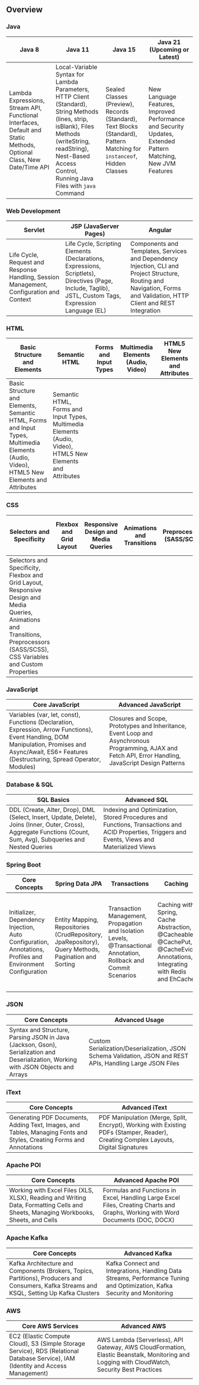 ## Overview

### Java

| **Java 8**                                                | **Java 11**                                                 | **Java 15**                                          | **Java 21 (Upcoming or Latest)**                              |
|------------------------------------------------------------|-------------------------------------------------------------|-------------------------------------------------------|---------------------------------------------------------------|
| Lambda Expressions, Stream API, Functional Interfaces, Default and Static Methods, Optional Class, New Date/Time API | Local-Variable Syntax for Lambda Parameters, HTTP Client (Standard), String Methods (lines, strip, isBlank), Files Methods (writeString, readString), Nest-Based Access Control, Running Java Files with `java` Command | Sealed Classes (Preview), Records (Standard), Text Blocks (Standard), Pattern Matching for `instanceof`, Hidden Classes | New Language Features, Improved Performance and Security Updates, Extended Pattern Matching, New JVM Features |

### Web Development

| **Servlet**                                               | **JSP (JavaServer Pages)**                                                                                      | **Angular**                                                              |
|-----------------------------------------------------------|----------------------------------------------------------------------------------------------------------------|--------------------------------------------------------------------------|
| Life Cycle, Request and Response Handling, Session Management, Configuration and Context | Life Cycle, Scripting Elements (Declarations, Expressions, Scriptlets), Directives (Page, Include, Taglib), JSTL, Custom Tags, Expression Language (EL) | Components and Templates, Services and Dependency Injection, CLI and Project Structure, Routing and Navigation, Forms and Validation, HTTP Client and REST Integration |

### HTML

| **Basic Structure and Elements**                         | **Semantic HTML**                                | **Forms and Input Types**                  | **Multimedia Elements (Audio, Video)**  | **HTML5 New Elements and Attributes**     |
|----------------------------------------------------------|--------------------------------------------------|--------------------------------------------|------------------------------------------|-------------------------------------------|
| Basic Structure and Elements, Semantic HTML, Forms and Input Types, Multimedia Elements (Audio, Video), HTML5 New Elements and Attributes | Semantic HTML, Forms and Input Types, Multimedia Elements (Audio, Video), HTML5 New Elements and Attributes |

### CSS

| **Selectors and Specificity**                             | **Flexbox and Grid Layout**               | **Responsive Design and Media Queries**       | **Animations and Transitions**             | **Preprocessors (SASS/SCSS)**               | **CSS Variables and Custom Properties**   |
|------------------------------------------------------------|-------------------------------------------|------------------------------------------------|--------------------------------------------|--------------------------------------------|------------------------------------------|
| Selectors and Specificity, Flexbox and Grid Layout, Responsive Design and Media Queries, Animations and Transitions, Preprocessors (SASS/SCSS), CSS Variables and Custom Properties |

### JavaScript

| **Core JavaScript**                                                            | **Advanced JavaScript**                                                 |
|---------------------------------------------------------------------------------|--------------------------------------------------------------------------|
| Variables (var, let, const), Functions (Declaration, Expression, Arrow Functions), Event Handling, DOM Manipulation, Promises and Async/Await, ES6+ Features (Destructuring, Spread Operator, Modules) | Closures and Scope, Prototypes and Inheritance, Event Loop and Asynchronous Programming, AJAX and Fetch API, Error Handling, JavaScript Design Patterns |

### Database & SQL

| **SQL Basics**                                            | **Advanced SQL**                                                       |
|----------------------------------------------------------|-------------------------------------------------------------------------|
| DDL (Create, Alter, Drop), DML (Select, Insert, Update, Delete), Joins (Inner, Outer, Cross), Aggregate Functions (Count, Sum, Avg), Subqueries and Nested Queries | Indexing and Optimization, Stored Procedures and Functions, Transactions and ACID Properties, Triggers and Events, Views and Materialized Views |

### Spring Boot

| **Core Concepts**                                             | **Spring Data JPA**                                                | **Transactions**                                                          | **Caching**                                                      | **Loggers**                                                      |
|---------------------------------------------------------------|---------------------------------------------------------------------|---------------------------------------------------------------------------|------------------------------------------------------------------|------------------------------------------------------------------|
| Initializer, Dependency Injection, Auto Configuration, Annotations, Profiles and Environment Configuration | Entity Mapping, Repositories (CrudRepository, JpaRepository), Query Methods, Pagination and Sorting | Transaction Management, Propagation and Isolation Levels, @Transactional Annotation, Rollback and Commit Scenarios | Caching with Spring, Cache Abstraction, @Cacheable, @CachePut, @CacheEvict Annotations, Integrating with Redis and EhCache | Logback Configuration, Log Levels (INFO, DEBUG, ERROR), Custom Logging, Centralized Logging with ELK Stack, Logging Best Practices |

### JSON

| **Core Concepts**                                              | **Advanced Usage**                                                   |
|----------------------------------------------------------------|-----------------------------------------------------------------------|
| Syntax and Structure, Parsing JSON in Java (Jackson, Gson), Serialization and Deserialization, Working with JSON Objects and Arrays | Custom Serialization/Deserialization, JSON Schema Validation, JSON and REST APIs, Handling Large JSON Files |

### iText

| **Core Concepts**                                             | **Advanced iText**                                                 |
|---------------------------------------------------------------|---------------------------------------------------------------------|
| Generating PDF Documents, Adding Text, Images, and Tables, Managing Fonts and Styles, Creating Forms and Annotations | PDF Manipulation (Merge, Split, Encrypt), Working with Existing PDFs (Stamper, Reader), Creating Complex Layouts, Digital Signatures |

### Apache POI

| **Core Concepts**                                              | **Advanced Apache POI**                                              |
|----------------------------------------------------------------|----------------------------------------------------------------------|
| Working with Excel Files (XLS, XLSX), Reading and Writing Data, Formatting Cells and Sheets, Managing Workbooks, Sheets, and Cells | Formulas and Functions in Excel, Handling Large Excel Files, Creating Charts and Graphs, Working with Word Documents (DOC, DOCX) |

### Apache Kafka

| **Core Concepts**                                              | **Advanced Kafka**                                                   |
|----------------------------------------------------------------|----------------------------------------------------------------------|
| Kafka Architecture and Components (Brokers, Topics, Partitions), Producers and Consumers, Kafka Streams and KSQL, Setting Up Kafka Clusters | Kafka Connect and Integrations, Handling Data Streams, Performance Tuning and Optimization, Kafka Security and Monitoring |

### AWS

| **Core AWS Services**                                          | **Advanced AWS**                                                     |
|----------------------------------------------------------------|----------------------------------------------------------------------|
| EC2 (Elastic Compute Cloud), S3 (Simple Storage Service), RDS (Relational Database Service), IAM (Identity and Access Management) | AWS Lambda (Serverless), API Gateway, AWS CloudFormation, Elastic Beanstalk, Monitoring and Logging with CloudWatch, Security Best Practices |
